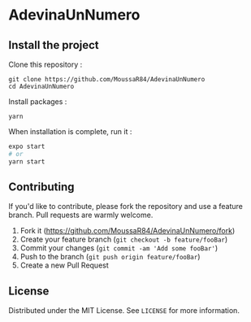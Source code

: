 # AdevinaUnNumero


## Install the project

Clone this repository :

```
git clone https://github.com/MoussaR84/AdevinaUnNumero
cd AdevinaUnNumero
```

Install packages :

```
yarn
```

When installation is complete, run it :


```bash
expo start
# or
yarn start
```


## Contributing

If you'd like to contribute, please fork the repository and use a feature branch. Pull requests are warmly welcome.

1. Fork it (<https://github.com/MoussaR84/AdevinaUnNumero/fork>)
2. Create your feature branch (`git checkout -b feature/fooBar`)
3. Commit your changes (`git commit -am 'Add some fooBar'`)
4. Push to the branch (`git push origin feature/fooBar`)
5. Create a new Pull Request

## License

Distributed under the MIT License. See `LICENSE` for more information.

